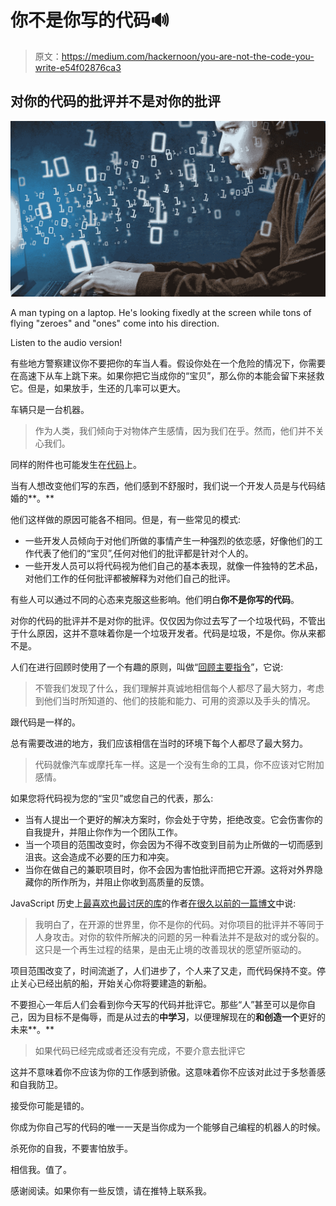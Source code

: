 # 你不是你写的代码🔊

> 原文：<https://medium.com/hackernoon/you-are-not-the-code-you-write-e54f02876ca3>

## 对你的代码的批评并不是对你的批评

![](img/c5b80b6f77902906035140e6a5961dc7.png)

A man typing on a laptop. He's looking fixedly at the screen while tons of flying "zeroes" and "ones" come into his direction.

Listen to the audio version!

有些地方警察建议你不要把你的车当人看。假设你处在一个危险的情况下，你需要在高速下从车上跳下来。如果你把它当成你的“宝贝”，那么你的本能会留下来拯救它。但是，如果放手，生还的几率可以更大。

车辆只是一台机器。

> 作为人类，我们倾向于对物体产生感情，因为我们在乎。然而，他们并不关心我们。

同样的附件也可能发生在[代码](https://hackernoon.com/tagged/code)上。

当有人想改变他们写的东西，他们感到不舒服时，我们说一个开发人员是与代码结婚的**。**

他们这样做的原因可能各不相同。但是，有一些常见的模式:

*   一些开发人员倾向于对他们所做的事情产生一种强烈的依恋感，好像他们的工作代表了他们的“宝贝”,任何对他们的批评都是针对个人的。
*   一些开发人员可以将代码视为他们自己的基本表现，就像一件独特的艺术品，对他们工作的任何批评都被解释为对他们自己的批评。

有些人可以通过不同的心态来克服这些影响。他们明白**你不是你写的代码**。

对你的代码的批评并不是对你的批评。仅仅因为你过去写了一个垃圾代码，不管出于什么原因，这并不意味着你是一个垃圾开发者。代码是垃圾，不是你。你从来都不是。

人们在进行回顾时使用了一个有趣的原则，叫做“[回顾主要指令](http://retrospectivewiki.org/index.php?title=The_Prime_Directive)”，它说:

> 不管我们发现了什么，我们理解并真诚地相信每个人都尽了最大努力，考虑到他们当时所知道的、他们的技能和能力、可用的资源以及手头的情况。

跟代码是一样的。

总有需要改进的地方，我们应该相信在当时的环境下每个人都尽了最大努力。

> 代码就像汽车或摩托车一样。这是一个没有生命的工具，你不应该对它附加感情。

如果您将代码视为您的“宝贝”或您自己的代表，那么:

*   当有人提出一个更好的解决方案时，你会处于守势，拒绝改变。它会伤害你的自我提升，并阻止你作为一个团队工作。
*   当一个项目的范围改变时，你会因为不得不改变到目前为止所做的一切而感到沮丧。这会造成不必要的压力和冲突。
*   当你在做自己的兼职项目时，你不会因为害怕批评而把它开源。这将对外界隐藏你的所作所为，并阻止你收到高质量的反馈。

JavaScript 历史上[最喜欢也最讨厌的库](http://prototypejs.org/)的作者[在很久以前的一篇博文](http://sstephenson.us/posts/you-are-not-your-code)中说:

> 我明白了，在开源的世界里，你不是你的代码。对你项目的批评并不等同于人身攻击。对你的软件所解决的问题的另一种看法并不是敌对的或分裂的。这只是一个再生过程的结果，是由无止境的改善现状的愿望所驱动的。

项目范围改变了，时间流逝了，人们进步了，个人来了又走，而代码保持不变。停止关心已经出航的船，开始关心你将要建造的新船。

不要担心一年后人们会看到你今天写的代码并批评它。那些“人”甚至可以是你自己，因为目标不是侮辱，而是从过去的**中学习**，以便理解现在的**和创造一个**更好的未来**。**

> 如果代码已经完成或者还没有完成，不要介意去批评它

这并不意味着你不应该为你的工作感到骄傲。这意味着你不应该对此过于多愁善感和自我防卫。

接受你可能是错的。

你成为你自己写的代码的唯一一天是当你成为一个能够自己编程的机器人的时候。

杀死你的自我，不要害怕放手。

相信我。值了。

感谢阅读。如果你有一些反馈，请在推特上联系我。